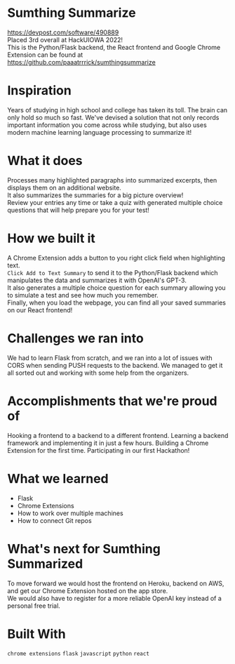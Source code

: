 # Sumthing Summarize
https://devpost.com/software/490889  
Placed 3rd overall at HackUIOWA 2022!  
This is the Python/Flask backend, the React frontend and Google Chrome Extension can be found at https://github.com/paaatrrrick/sumthingsummarize

# Inspiration
Years of studying in high school and college has taken its toll. The brain can only hold so much so fast. We've devised a solution that not only records important information you come across while studying, but also uses modern machine learning language processing to summarize it!

# What it does
Processes many highlighted paragraphs into summarized excerpts, then displays them on an additional website.  
It also summarizes the summaries for a big picture overview!  
Review your entries any time or take a quiz with generated multiple choice questions that will help prepare you for your test!

# How we built it
A Chrome Extension adds a button to you right click field when highlighting text.  
`Click Add to Text Summary` to send it to the Python/Flask backend which manipulates the data and summarizes it with OpenAI's GPT-3.  
It also generates a multiple choice question for each summary allowing you to simulate a test and see how much you remember.  
Finally, when you load the webpage, you can find all your saved summaries on our React frontend!

# Challenges we ran into
We had to learn Flask from scratch, and we ran into a lot of issues with CORS when sending PUSH requests to the backend. We managed to get it all sorted out and working with some help from the organizers.

# Accomplishments that we're proud of
Hooking a frontend to a backend to a different frontend.
Learning a backend framework and implementing it in just a few hours.
Building a Chrome Extension for the first time.
Participating in our first Hackathon!

# What we learned
* Flask
* Chrome Extensions
* How to work over multiple machines
* How to connect Git repos

# What's next for Sumthing Summarized
To move forward we would host the frontend on Heroku, backend on AWS, and get our Chrome Extension hosted on the app store.  
We would also have to register for a more reliable OpenAI key instead of a personal free trial.

# Built With
`chrome extensions`
`flask`
`javascript`
`python`
`react`
